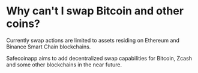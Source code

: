 # Why can't I swap Bitcoin and other coins?

Currently swap actions are limited to assets residing on Ethereum and Binance Smart Chain blockchains.

Safecoinapp aims to add decentralized swap capabilities for Bitcoin, Zcash and some other blockchains in the near future.

